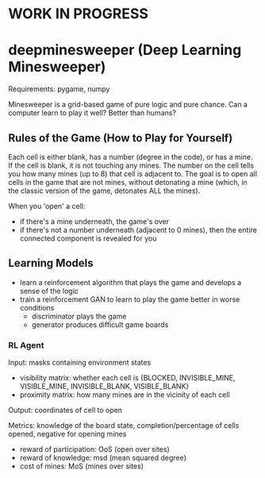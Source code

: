 # WORK IN PROGRESS

# deepminesweeper (Deep Learning Minesweeper)
Requirements: pygame, numpy

Minesweeper is a grid-based game of pure logic and pure chance. Can a computer learn to play it well? Better than humans?

## Rules of the Game (How to Play for Yourself)
Each cell is either blank, has a number (degree in the code), or has a mine. If the cell is blank, it is not touching any mines. The number on the cell tells you how many mines (up to 8) that cell is adjacent to. The goal is to open all cells in the game that are not mines, without detonating a mine (which, in the classic version of the game, detonates ALL the mines).

When you 'open' a cell:
- if there's a mine underneath, the game's over
- if there's not a number underneath (adjacent to 0 mines), then the entire connected component is revealed for you

## Learning Models
- learn a reinforcement algorithm that plays the game and develops a sense of the logic
- train a reinforcement GAN to learn to play the game better in worse conditions
  - discriminator plays the game
  - generator produces difficult game boards

### RL Agent
Input: masks containing environment states
- visibility matrix: whether each cell is {BLOCKED, INVISIBLE_MINE, VISIBLE_MINE, INVISIBLE_BLANK, VISIBLE_BLANK}
- proximity matrix: how many mines are in the vicinity of each cell

Output: coordinates of cell to open

Metrics: knowledge of the board state, completion/percentage of cells opened, negative for opening mines
- reward of participation: OoS (open over sites)
- reward of knowledge: msd (mean squared degree)
- cost of mines: MoS (mines over sites)
